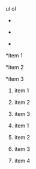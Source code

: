 ul
ol

*
+
-

*item 1


*item 2


*item 3


1. item 1  
2. item 2  
3. item 3  

1. item 1
1. item 2  
1. item 3
1. item 4  

